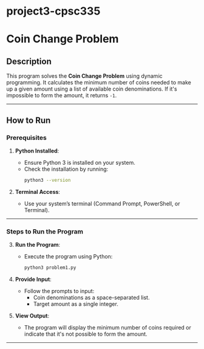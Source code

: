 # project3-cpsc335

# Coin Change Problem

## Description
This program solves the **Coin Change Problem** using dynamic programming. It calculates the minimum number of coins needed to make up a given amount using a list of available coin denominations. If it's impossible to form the amount, it returns `-1`.

---

## How to Run

### Prerequisites
1. **Python Installed**:
   - Ensure Python 3 is installed on your system.
   - Check the installation by running:
     ```bash
     python3 --version
     ```

2. **Terminal Access**:
   - Use your system’s terminal (Command Prompt, PowerShell, or Terminal).

---

### Steps to Run the Program

3. **Run the Program**:
   - Execute the program using Python:
     ```bash
     python3 problem1.py
     ```

4. **Provide Input**:
   - Follow the prompts to input:
     - Coin denominations as a space-separated list.
     - Target amount as a single integer.

5. **View Output**:
   - The program will display the minimum number of coins required or indicate that it's not possible to form the amount.

---
